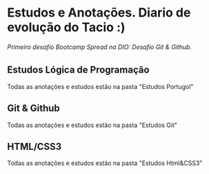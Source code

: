 # Estudos e Anotações. Diario de evolução do Tacio :)
###### Primeiro desafio Bootcamp Spread na DIO: Desafio Git & Github.

## Estudos Lógica de Programação

Todas as anotações e estudos estão na pasta "Estudos Portugol"

## Git & Github

Todas as anotações e estudos estão na pasta "Estudos Git"

## HTML/CSS3

Todas as anotações e estudos estão na pasta "Estudos Html&CSS3"
